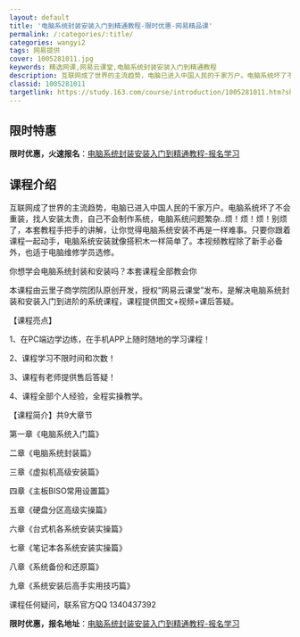 ```yaml
---
layout: default
title: '电脑系统封装安装入门到精通教程-限时优惠-网易精品课'
permalink: /:categories/:title/
categories: wangyi2
tags: 网易提供
cover: 1005281011.jpg
keywords: 精选网课,网易云课堂,电脑系统封装安装入门到精通教程
description: 互联网成了世界的主流趋势，电脑已进入中国人民的千家万户。电脑系统坏了不会重装，找人安装太贵，自己不会制作系统，电脑系统问
classid: 1005281011
targetlink: https://study.163.com/course/introduction/1005281011.htm?share=1&shareId=1025206652&utm_campaign=share&utm_medium=iphoneShare&utm_source=&utm_u=1025206652
---
```


## 限时特惠

**限时优惠，火速报名**：[电脑系统封装安装入门到精通教程-报名学习](https://study.163.com/course/introduction/1005281011.htm?share=1&shareId=1025206652&utm_campaign=share&utm_medium=iphoneShare&utm_source=&utm_u=1025206652)

## 课程介绍

互联网成了世界的主流趋势，电脑已进入中国人民的千家万户。电脑系统坏了不会重装，找人安装太贵，自己不会制作系统，电脑系统问题繁杂..烦！烦！烦！别烦了，本套教程手把手的讲解，让你觉得电脑系统安装不再是一样难事。只要你跟着课程一起动手，电脑系统安装就像搭积木一样简单了。本视频教程除了新手必备外，也适于电脑维修学员选修。

你想学会电脑系统封装和安装吗？本套课程全部教会你

本课程由云里子商学院团队原创开发，授权“网易云课堂”发布，是解决电脑系统封装和安装入门到进阶的系统课程，课程提供图文+视频+课后答疑。

【课程亮点】

1、在PC端边学边练，在手机APP上随时随地的学习课程！

2、课程学习不限时间和次数！

3、课程有老师提供售后答疑！

4、课程全部个人经验，全程实操教学。

【课程简介】共9大章节

第一章《电脑系统入门篇》

二章《电脑系统封装篇》 

三章《虚拟机高级安装篇》  

四章《主板BISO常用设置篇》 

五章《硬盘分区高级实操篇》   

六章《台式机各系统安装实操篇》 

七章《笔记本各系统安装实操篇》 

八章《系统备份和还原篇》 

九章《系统安装后高手实用技巧篇》

课程任何疑问，联系官方QQ 1340437392

**限时优惠，报名地址**：[电脑系统封装安装入门到精通教程-报名学习](https://study.163.com/course/introduction/1005281011.htm?share=1&shareId=1025206652&utm_campaign=share&utm_medium=iphoneShare&utm_source=&utm_u=1025206652)

